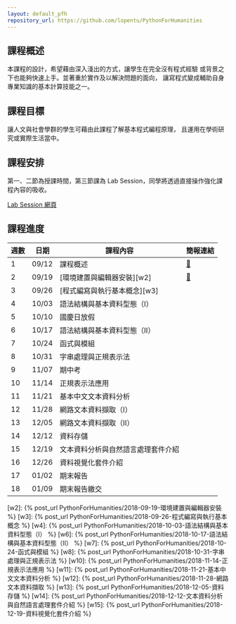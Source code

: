 ```yaml
---
layout: default_pfh
repository_url: https://github.com/lopentu/PythonForHumanities
---
```


## 課程概述

本課程的設計，希望藉由深入淺出的方式，讓學生在完全沒有程式經驗
或背景之下也能夠快速上手。並著重於實作及以解決問題的面向，
讓寫程式變成輔助自身專業知識的基本計算技能之一。

## 課程目標

讓人文與社會學群的學生可藉由此課程了解基本程式編程原理，
且運用在學術研究或實際生活當中。

## 課程安排

第一、二節為授課時間，第三節課為 Lab Session，同學將透過直接操作強化課程內容的吸收。

[Lab Session 網頁](lab)

## 課程進度

| 週數   |  日期    |課程內容                                      |簡報連結   |
|--------|----------|----------------------------------------------|-----------|
|   1    |  09/12   |課程概述                                      |  [🔗][s1] |
|   2    |  09/19   |[環境建置與編輯器安裝][w2]                    |  [🔗][s2] |
|   3    |  09/26   |[程式編寫與執行基本概念][w3]                  |           |
|   4    |  10/03   |語法結構與基本資料型態（I）                   |           |
|   5    |  10/10   |國慶日放假                                    |           |
|   6    |  10/17   |語法結構與基本資料型態（II）                  |           |
|   7    |  10/24   |函式與模組                                    |           |
|   8    |  10/31   |字串處理與正規表示法                          |           |
|   9    |  11/07   |期中考                                        |           |
|   10   |  11/14   |正規表示法應用                                |           |
|   11   |  11/21   |基本中文文本資料分析                          |           |
|   12   |  11/28   |網路文本資料擷取（I）                         |           |
|   13   |  12/05   |網路文本資料擷取（II）                        |           |
|   14   |  12/12   |資料存儲                                      |           |
|   15   |  12/19   |文本資料分析與自然語言處理套件介紹            |           |
|   16   |  12/26   |資料視覺化套件介紹                            |           |
|   17   |  01/02   |期末報告                                      |           | 
|   18   |  01/09   |期末報告繳交                                  |           | 

[s1]: http://lopen.linguistics.ntu.edu.tw/orientation/orientation.html 
[s2]: ./slides/week2.html
[s3]: ./slides/week3.html
[w2]: {% post_url PythonForHumanities/2018-09-19-環境建置與編輯器安裝 %}
[w3]: {% post_url PythonForHumanities/2018-09-26-程式編寫與執行基本概念 %}
[w4]: {% post_url PythonForHumanities/2018-10-03-語法結構與基本資料型態（I） %}
[w6]: {% post_url PythonForHumanities/2018-10-17-語法結構與基本資料型態（II） %}
[w7]: {% post_url PythonForHumanities/2018-10-24-函式與模組 %}
[w8]: {% post_url PythonForHumanities/2018-10-31-字串處理與正規表示法 %}
[w10]: {% post_url PythonForHumanities/2018-11-14-正規表示法應用 %}
[w11]: {% post_url PythonForHumanities/2018-11-21-基本中文文本資料分析 %}
[w12]: {% post_url PythonForHumanities/2018-11-28-網路文本資料擷取 %}
[w13]: {% post_url PythonForHumanities/2018-12-05-資料存儲 %}
[w14]: {% post_url PythonForHumanities/2018-12-12-文本資料分析與自然語言處理套件介紹 %}
[w15]: {% post_url PythonForHumanities/2018-12-19-資料視覺化套件介紹 %}
